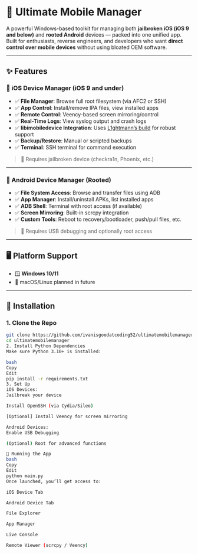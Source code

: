 # 📱 Ultimate Mobile Manager

A powerful Windows-based toolkit for managing both **jailbroken iOS (iOS 9 and below)** and **rooted Android** devices — packed into one unified app. Built for enthusiasts, reverse engineers, and developers who want **direct control over mobile devices** without using bloated OEM software.

---

## ✨ Features

### 📱 iOS Device Manager (iOS 9 and under)
- ✅ **File Manager**: Browse full root filesystem (via AFC2 or SSH)
- ✅ **App Control**: Install/remove IPA files, view installed apps
- ✅ **Remote Control**: Veency-based screen mirroring/control
- ✅ **Real-Time Logs**: View syslog output and crash logs
- ✅ **libimobiledevice Integration**: Uses [L1ghtmann’s build](https://github.com/L1ghtmann/libimobiledevice/releases) for robust support
- ✅ **Backup/Restore**: Manual or scripted backups
- ✅ **Terminal**: SSH terminal for command execution

> 📌 Requires jailbroken device (checkra1n, Phoenix, etc.)

---

### 🤖 Android Device Manager (Rooted)
- ✅ **File System Access**: Browse and transfer files using ADB
- ✅ **App Manager**: Install/uninstall APKs, list installed apps
- ✅ **ADB Shell**: Terminal with root access (if available)
- ✅ **Screen Mirroring**: Built-in scrcpy integration
- ✅ **Custom Tools**: Reboot to recovery/bootloader, push/pull files, etc.

> 📌 Requires USB debugging and optionally root access

---

## 🖥️ Platform Support

- 🪟 **Windows 10/11**
- 📅 macOS/Linux planned in future

---

## 🔧 Installation

### 1. Clone the Repo
```bash
git clone https://github.com/ivanisgoodatcoding52/ultimatemobilemanager.git
cd ultimatemobilemanager
2. Install Python Dependencies
Make sure Python 3.10+ is installed:

bash
Copy
Edit
pip install -r requirements.txt
3. Set Up
iOS Devices:
Jailbreak your device

Install OpenSSH (via Cydia/Sileo)

[Optional] Install Veency for screen mirroring

Android Devices:
Enable USB Debugging

(Optional) Root for advanced functions

🚀 Running the App
bash
Copy
Edit
python main.py
Once launched, you’ll get access to:

iOS Device Tab

Android Device Tab

File Explorer

App Manager

Live Console

Remote Viewer (scrcpy / Veency)

